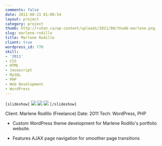 ```yaml
---
comments: false
date: 2011-08-21 01:00:54
layout: project
category: project
thumb: http://ruten.ca/wp-content/uploads/2011/08/thumb-marlene.png
slug: marlene-rodillo
title: Marlene Rodillo
client: true
wordpress_id: 770
skill:
- '2011'
- CSS
- HTML
- Javascript
- MySQL
- PHP
- Web Development
- WordPress
---
```


`[slideshow]`
![](http://ruten.ca/wp-content/uploads/2011/08/cropped1.png)
![](http://ruten.ca/wp-content/uploads/2011/08/cropped2.png)
![](http://ruten.ca/wp-content/uploads/2011/08/cropped3.png)
`[/slideshow]`

Client: Marlene Rodillo (Freelance)
Date: 2011
Tech: WordPress, PHP



	
  * Custom WordPress theme development for Marlene Rodillo's portfolio website.

	
  * Features AJAX page navigation for smoother page transitions


